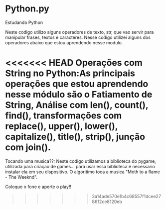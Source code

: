 # Python.py
Estudando Python

Neste codigo utilizo alguns operadores de texto, str, que vao servir para manipular frases, textos e caracteres. Nesse codigo utilizei alguns dos operadores abaixo que estou aprendendo nesse modulo.

<<<<<<< HEAD
Operações com String no Python:As principais operações que estou aprendendo nesse módulo são o Fatiamento de String, Análise com len(), count(), find(), transformações com replace(), upper(), lower(), capitalize(), title(), strip(), junção com join().
=======
Tocando uma musica??: Neste codigo utilizamos a biblioteca do pygame, utilizada para criaçao de games... para usar essa biblioteca é necessario instalar ela em seu dispositivo. O algoritimo toca a musica "Moth to a flame - The Weeknd". 

Coloque o fone e aperte o play!!
>>>>>>> 3a14ade570e1b4c68557f1dcee278612ce8120eb
